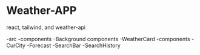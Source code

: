 # Weather-APP
react, tailwind, and weather-api


-src
    -components
        -Background
        components
            -WeatherCard
            -components
                -CurCity
                -Forecast
                -SearchBar
                -SearchHistory